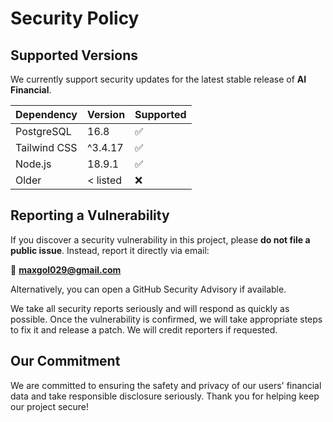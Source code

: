 # Security Policy

## Supported Versions

We currently support security updates for the latest stable release of **AI Financial**.

| Dependency   | Version     | Supported |
| ------------ | ----------- | --------- |
| PostgreSQL   |    16.8     | ✅        |
| Tailwind CSS |  ^3.4.17    | ✅        |
| Node.js      |   18.9.1    | ✅        |
| Older        | < listed    | ❌        |

## Reporting a Vulnerability

If you discover a security vulnerability in this project, please **do not file a public issue**. Instead, report it directly via email:

📧 **maxgol029@gmail.com**

Alternatively, you can open a GitHub Security Advisory if available.

We take all security reports seriously and will respond as quickly as possible. Once the vulnerability is confirmed, we will take appropriate steps to fix it and release a patch. We will credit reporters if requested.

## Our Commitment

We are committed to ensuring the safety and privacy of our users' financial data and take responsible disclosure seriously. Thank you for helping keep our project secure!
